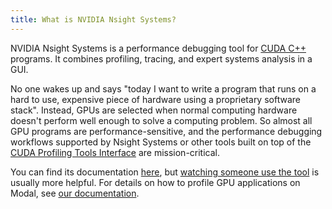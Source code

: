 ```yaml
---
title: What is NVIDIA Nsight Systems?
---
```


NVIDIA Nsight Systems is a performance debugging tool for
[CUDA C++](/host-software/cuda-c) programs. It combines profiling,
tracing, and expert systems analysis in a GUI.

No one wakes up and says "today I want to write a program that runs on a hard to
use, expensive piece of hardware using a proprietary software stack". Instead,
GPUs are selected when normal computing hardware doesn't perform well enough to
solve a computing problem. So almost all GPU programs are performance-sensitive,
and the performance debugging workflows supported by Nsight Systems or other
tools built on top of the
[CUDA Profiling Tools Interface](/host-software/cupti) are
mission-critical.

You can find its documentation
[here](https://docs.nvidia.com/nsight-systems/index.html), but
[watching someone use the tool](https://www.youtube.com/watch?v=dUDGO66IadU) is
usually more helpful. For details on how to profile GPU applications on Modal,
see [our documentation](https://modal.com/docs/examples/torch_profiling).
